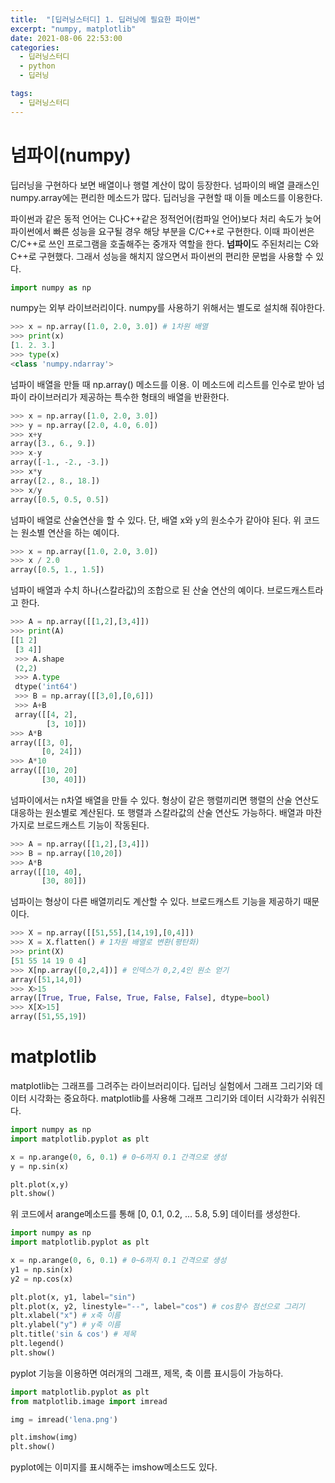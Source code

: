 ```yaml
---
title:  "[딥러닝스터디] 1. 딥러닝에 필요한 파이썬"
excerpt: "numpy, matplotlib"
date: 2021-08-06 22:53:00
categories:
  - 딥러닝스터디
  - python
  - 딥러닝

tags:
  - 딥러닝스터디
---
```



# 넘파이(numpy)

딥러닝을 구현하다 보면 배열이나 행렬 계산이 많이 등장한다. 넘파이의 배열 클래스인 numpy.array에는 편리한 메소드가 많다. 딥러닝을 구현할 때 이들 메소드를 이용한다.

파이썬과 같은 동적 언어는 C나C++같은 정적언어(컴파일 언어)보다 처리 속도가 늦어 파이썬에서 빠른 성능을 요구될 경우 해당 부분을 C/C++로 구현한다. 이때 파이썬은 C/C++로 쓰인 프로그램을 호출해주는 중개자 역할을 한다. **넘파이**도 주된처리는 C와 C++로 구현했다. 그래서 성능을 해치지 않으면서 파이썬의 편리한 문법을 사용할 수 있다.


```python
import numpy as np
```
numpy는 외부 라이브러리이다. numpy를 사용하기 위해서는 별도로 설치해 줘야한다.


```python
>>> x = np.array([1.0, 2.0, 3.0]) # 1차원 배열
>>> print(x)
[1. 2. 3.]
>>> type(x)
<class 'numpy.ndarray'>
```
넘파이 배열을 만들 때 np.array() 메소드를 이용. 이 메소드에 리스트를 인수로 받아 넘파이 라이브러리가 제공하는 특수한 형태의 배열을 반환한다.

```python
>>> x = np.array([1.0, 2.0, 3.0])
>>> y = np.array([2.0, 4.0, 6.0])
>>> x+y
array([3., 6., 9.])
>>> x-y
array([-1., -2., -3.])
>>> x*y
array([2., 8., 18.])
>>> x/y
array([0.5, 0.5, 0.5])
```
넘파이 배열로 산술연산을 할 수 있다. 단, 배열 x와 y의 원소수가 같아야 된다.
위 코드는 원소별 연산을 하는 예이다.

```python
>>> x = np.array([1.0, 2.0, 3.0])
>>> x / 2.0
array([0.5, 1., 1.5])
```
넘파이 배열과 수치 하나(스칼라값)의 조합으로 된 산술 연산의 예이다.
브로드캐스트라고 한다.

```python
>>> A = np.array([[1,2],[3,4]])
>>> print(A)
[[1 2]
 [3 4]]
 >>> A.shape
 (2,2)
 >>> A.type
 dtype('int64')
 >>> B = np.array([[3,0],[0,6]])
 >>> A+B
 array([[4, 2],
        [3, 10]])
>>> A*B
array([[3, 0],
       [0, 24]])
>>> A*10
array([[10, 20]
       [30, 40]])
```
넘파이에서는 n차열 배열을 만들 수 있다. 
형상이 같은 행렬끼리면 행렬의 산술 연산도 대응하는 원소별로 계산된다.
또 행렬과 스칼라값의 산술 연산도 가능하다. 배열과 마찬가지로 브로드캐스트 기능이 작동된다.

```python
>>> A = np.array([[1,2],[3,4]])
>>> B = np.array([10,20])
>>> A*B
array([[10, 40],
       [30, 80]])
```
넘파이는 형상이 다른 배열끼리도 계산할 수 있다. 브로드캐스트 기능을 제공하기 때문이다. 

```python
>>> X = np.array([[51,55],[14,19],[0,4]])
>>> X = X.flatten() # 1차원 배열로 변환(평탄화)
>>> print(X)
[51 55 14 19 0 4]
>>> X[np.array([0,2,4])] # 인덱스가 0,2,4인 원소 얻기
array([51,14,0])
>>> X>15
array([True, True, False, True, False, False], dtype=bool)
>>> X[X>15]
array([51,55,19])
```

# matplotlib

matplotlib는 그래프를 그려주는 라이브러리이다.
딥러닝 실험에서 그래프 그리기와 데이터 시각화는 중요하다. 
matplotlib를 사용해 그래프 그리기와 데이터 시각화가 쉬워진다.

```python
import numpy as np
import matplotlib.pyplot as plt

x = np.arange(0, 6, 0.1) # 0~6까지 0.1 간격으로 생성
y = np.sin(x)

plt.plot(x,y)
plt.show()
```
위 코드에서 arange메소드를 통해 [0, 0.1, 0.2, ... 5.8, 5.9] 데이터를 생성한다.

```python
import numpy as np
import matplotlib.pyplot as plt

x = np.arange(0, 6, 0.1) # 0~6까지 0.1 간격으로 생성
y1 = np.sin(x)
y2 = np.cos(x)

plt.plot(x, y1, label="sin")
plt.plot(x, y2, linestyle="--", label="cos") # cos함수 점선으로 그리기
plt.xlabel("x") # x축 이름
plt.ylabel("y") # y축 이름
plt.title('sin & cos') # 제목
plt.legend()
plt.show()
```

pyplot 기능을 이용하면 여러개의 그래프, 제목, 축 이름 표시등이 가능하다.

```python
import matplotlib.pyplot as plt
from matplotlib.image import imread

img = imread('lena.png')

plt.imshow(img)
plt.show()
```
pyplot에는 이미지를 표시해주는 imshow메소드도 있다.

